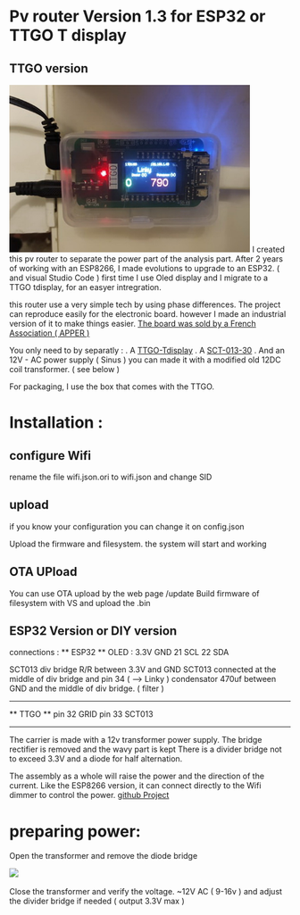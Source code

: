 # Pv router Version 1.3 for ESP32 or TTGO T display 

## TTGO version 
<img src="./img/routeur.jpg" align="up" height="300"  >
I created this pv router to separate the power part of the analysis part. 
After 2 years of working with an ESP8266, I made evolutions to upgrade to an ESP32. ( and visual Studio Code )
first time I use Oled display and I migrate to a TTGO tdisplay, for an easyer intregration. 

this router use a very simple tech by using phase differences.
The project can reproduce easily for the electronic board.
however I made an industrial version of it to make things easier.
<a href="https://www.helloasso.com/associations/apper/formulaires/4">The board was sold by a French Association ( APPER ) </a>

You only need to by separatly :
 . A <a href="https://amzn.to/3hVCLpf">TTGO-Tdisplay</a>
 . A <a href="https://amzn.to/3CtCHqi">SCT-013-30</a>
 . And an 12V - AC power supply ( Sinus ) you can made it with a modified old 12DC coil transformer. ( see below )

For packaging, I use the box that comes with the TTGO.


# Installation : 
## configure Wifi 
rename the file wifi.json.ori to wifi.json and change SID 
## upload
if you know your configuration you can change it on config.json

Upload the firmware and filesystem. the system will start and working

## OTA UPload 
You can use OTA upload by the web page /update 
Build firmware of filesystem with VS and upload the .bin





## ESP32 Version or DIY version
connections : 
** ESP32  ** 
OLED  : 
3.3V 
GND 
21 SCL
22 SDA 

SCT013 
div bridge R/R  between  3.3V and GND
SCT013  connected at the middle of div bridge and pin 34 ( --> Linky )
condensator 470uf between GND and the middle of div bridge. ( filter )
***********

** TTGO ** 
pin 32 GRID
pin 33 SCT013
******** 

The carrier is made with a 12v transformer power supply.
The bridge rectifier is removed and the wavy part is kept
There is a divider bridge not to exceed 3.3V and a diode for half alternation.

The assembly as a whole will raise the power and the direction of the current.
Like the ESP8266 version, it can connect directly to the Wifi dimmer to control the power.
<a href="https://github.com/xlyric/PV-discharge-Dimmer-AC-Dimmer-KIT-Robotdyn">github Project</a>

# preparing power: 
Open the transformer and remove the diode bridge

<img src ="https://nsa40.casimages.com/img/2019/06/14/190614104905615784.jpg">

Close the transformer and verify the voltage. ~12V AC ( 9-16v ) and adjust the divider bridge if needed ( output 3.3V max )




